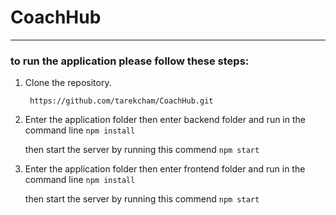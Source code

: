 # CoachHub


___

### to run the application please follow these steps: 

1. Clone the repository.

    ``` https://github.com/tarekcham/CoachHub.git```
     
2. Enter the application folder  then enter backend folder and run in the command line
 ```npm install```
 
   then start the server by running this commend
    ```npm start```

 
 
2. Enter the application folder  then enter frontend folder and run in the command line
 ```npm install```
 
   then start the server by running this commend
    ```npm start```

